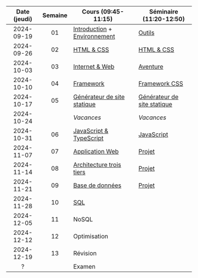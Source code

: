 | Date (jeudi) | Semaine | Cours (09:45-11:15)                                            | Séminaire (11:20-12:50)                            |
| :----------: | :-----: | -------------------------------------------------------------- | -------------------------------------------------- |
|  2024-09-19  |   01    | [Introduction](/docs/intro) + [Environnement](/docs/cours/env) | [Outils](/docs/seminaire/outils)                   |
|  2024-09-26  |   02    | [HTML & CSS](/docs/cours/html-css)                             | [HTML & CSS](/docs/seminaire/html-css)             |
|  2024-10-03  |   03    | [Internet & Web](/docs/cours/internet-web)                     | [Aventure](/docs/seminaire/aventure)               |
|  2024-10-10  |   04    | [Framework](/docs/cours/framework)                             | [Framework CSS](/docs/seminaire/framework-css)     |
|  2024-10-17  |   05    | [Générateur de site statique](/docs/cours/ssg)                 | [Générateur de site statique](/docs/seminaire/ssg) |
|  2024-10-24  |         | _Vacances_                                                     | _Vacances_                                         |
|  2024-10-31  |   06    | [JavaScript & TypeScript](/docs/cours/js-ts)                   | [JavaScript](/docs/seminaire/javascript)           |
|  2024-11-07  |   07    | [Application Web](/docs/cours/app)                             | [Projet](/docs/seminaire/projet)                   |
|  2024-11-14  |   08    | [Architecture trois tiers](/docs/cours/architecture)           | [Projet](/docs/seminaire/projet)                   |
|  2024-11-21  |   09    | [Base de données](/docs/cours/database)                        | [Projet](/docs/seminaire/projet)                   |
|  2024-11-28  |   10    | [SQL](/docs/cours/sql)                                         |                                                    |
|  2024-12-05  |   11    | NoSQL                                                          |                                                    |
|  2024-12-12  |   12    | Optimisation                                                   |                                                    |
|  2024-12-19  |   13    | Révision                                                       |                                                    |
|      ?       |         | Examen                                                         |                                                    |
